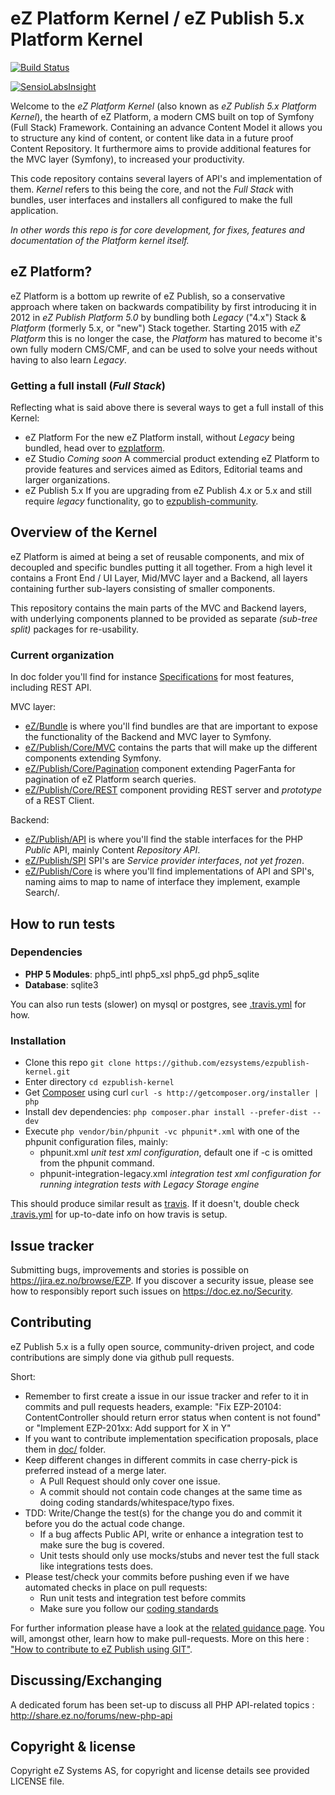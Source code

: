 # eZ Platform Kernel / eZ Publish 5.x Platform Kernel
[![Build Status](https://travis-ci.org/ezsystems/ezpublish-kernel.png?branch=master)](https://travis-ci.org/ezsystems/ezpublish-kernel)

[![SensioLabsInsight](https://insight.sensiolabs.com/projects/0885c0ce-4b9f-4b89-aa9c-e8f9f7a315e0/big.png)](https://insight.sensiolabs.com/projects/0885c0ce-4b9f-4b89-aa9c-e8f9f7a315e0)

Welcome to the *eZ Platform Kernel* (also known as *eZ Publish 5.x Platform Kernel*), the hearth of eZ Platform, a modern
CMS built on top of Symfony (Full Stack) Framework. Containing an advance Content Model it allows you to structure any
kind of content, or content like data in a future proof Content Repository. It furthermore aims to provide additional
features for the MVC layer (Symfony), to increased  your productivity.

This code repository contains several layers of API's and implementation of them. *Kernel* refers to this being the core,
and not the *Full Stack* with bundles, user interfaces and installers all configured to make the full application.

*In other words this repo is for core development, for fixes, features and documentation of the Platform kernel itself.*

## eZ Platform?

eZ Platform is a bottom up rewrite of eZ Publish, so a conservative approach where taken on backwards compatibility
by first introducing it in 2012 in *eZ Publish Platform 5.0* by bundling both *Legacy* ("4.x") Stack & *Platform* (formerly 5.x, or "new")
Stack together. Starting 2015 with *eZ Platform* this is no longer the case, the *Platform* has matured to become it's own
fully modern CMS/CMF, and can be used to solve your needs without having to also learn *Legacy*.

### Getting a full install (*Full Stack*)

Reflecting what is said above there is several ways to get a full install of this Kernel:

- eZ Platform
  For the new eZ Platform install, without *Legacy* being bundled, head over to [ezplatform](https://github.com/ezsystems/ezplatform).
- eZ Studio
  *Coming soon* A commercial product extending eZ Platform to provide features and services aimed as Editors, Editorial
  teams and larger organizations.
- eZ Publish 5.x
  If you are upgrading from eZ Publish 4.x or 5.x and still require *legacy* functionality, go to [ezpublish-community](https://github.com/ezsystems/ezpublish-community).


## Overview of the Kernel

eZ Platform is aimed at being a set of reusable components, and mix of decoupled and specific bundles putting it all together.
From a high level it contains a Front End / UI Layer, Mid/MVC layer and a Backend, all layers containing further
sub-layers consisting of smaller components.

This repository contains the main parts of the MVC and Backend layers, with underlying components planned to be provided
as separate *(sub-tree split)* packages for re-usability.


### Current organization

In doc folder you'll find for instance  [Specifications](doc/specifications/) for most features, including REST API.

MVC layer:
- [eZ/Bundle](eZ/Bundle/) is where you'll find bundles are that are important to expose the functionality of the Backend and MVC layer to Symfony.
- [eZ/Publish/Core/MVC](eZ/Publish/Core/MVC/) contains the parts that will make up the different components extending Symfony.
- [eZ/Publish/Core/Pagination](eZ/Publish/Core/Pagination/) component extending PagerFanta for pagination of eZ Platform search queries.
- [eZ/Publish/Core/REST](eZ/Publish/Core/REST/) component providing REST server and *prototype* of a REST Client.

Backend:
- [eZ/Publish/API](eZ/Publish/API/) is where you'll find the stable interfaces for the PHP *Public* API, mainly Content *Repository API*.
- [eZ/Publish/SPI](eZ/Publish/SPI/)  SPI's are *Service provider interfaces*, *not yet frozen*.
- [eZ/Publish/Core](eZ/Publish/Core/) is where you'll find implementations of API and SPI's, naming aims to map to name of interface they implement, example Search/<implementation>.

## How to run tests

### Dependencies
* **PHP 5 Modules**: php5\_intl php5\_xsl php5\_gd php5\_sqlite
* **Database**: sqlite3

You can also run tests (slower) on mysql or postgres, see [.travis.yml](.travis.yml) for how.

### Installation
* Clone this repo `git clone https://github.com/ezsystems/ezpublish-kernel.git`
* Enter directory `cd ezpublish-kernel`
* Get [Composer](http://getcomposer.org/download/) using curl `curl -s http://getcomposer.org/installer | php`
* Install dev dependencies: `php composer.phar install --prefer-dist --dev`
* Execute `php vendor/bin/phpunit -vc phpunit*.xml` with one of the phpunit configuration files, mainly:
  * phpunit.xml  *unit test xml configuration*, default one if -c is omitted from the phpunit command.
  * phpunit-integration-legacy.xml  *integration test xml configuration for running integration tests with Legacy Storage engine*

This should produce similar result as [travis](https://travis-ci.org/ezsystems/ezpublish-kernel).
If it doesn't, double check [.travis.yml](.travis.yml) for up-to-date info on how travis is setup.

## Issue tracker
Submitting bugs, improvements and stories is possible on https://jira.ez.no/browse/EZP.
If you discover a security issue, please see how to responsibly report such issues on https://doc.ez.no/Security.

## Contributing
eZ Publish 5.x is a fully open source, community-driven project, and code contributions are simply done via github pull requests.

Short:
* Remember to first create a issue in our issue tracker and refer to it in commits and pull requests headers, example:
  "Fix EZP-20104: ContentController should return error status when content is not found"
  or
  "Implement EZP-201xx: Add support for X in Y"
* If you want to contribute implementation specification proposals, place them in [doc/](doc/) folder.
* Keep different changes in different commits in case cherry-pick is preferred instead of a merge later.
  * A Pull Request should only cover one issue.
  * A commit should not contain code changes at the same time as doing coding standards/whitespace/typo fixes.
* TDD: Write/Change the test(s) for the change you do and commit it before you do the actual code change.
  * If a bug affects Public API, write or enhance a integration test to make sure the bug is covered.
  * Unit tests should only use mocks/stubs and never test the full stack like integrations tests does.
* Please test/check your commits before pushing even if we have automated checks in place on pull requests:
  * Run unit tests and integration test before commits
  * Make sure you follow our [coding standards](https://github.com/ezsystems/ezcs)

For further information please have a look at the [related guidance page](http://share.ez.no/get-involved/develop). You will, amongst other, learn how to make pull-requests. More on this here : ["How to contribute to eZ Publish using GIT"](http://share.ez.no/learn/ez-publish/how-to-contribute-to-ez-publish-using-git).

## Discussing/Exchanging
A dedicated forum has been set-up to discuss all PHP API-related topics : http://share.ez.no/forums/new-php-api

## Copyright & license
Copyright eZ Systems AS, for copyright and license details see provided LICENSE file.

